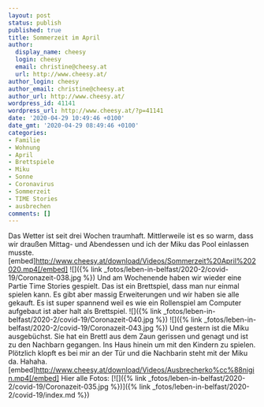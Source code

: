 ```yaml
---
layout: post
status: publish
published: true
title: Sommerzeit im April
author:
  display_name: cheesy
  login: cheesy
  email: christine@cheesy.at
  url: http://www.cheesy.at/
author_login: cheesy
author_email: christine@cheesy.at
author_url: http://www.cheesy.at/
wordpress_id: 41141
wordpress_url: http://www.cheesy.at/?p=41141
date: '2020-04-29 10:49:46 +0100'
date_gmt: '2020-04-29 08:49:46 +0100'
categories:
- Familie
- Wohnung
- April
- Brettspiele
- Miku
- Sonne
- Coronavirus
- Sommerzeit
- TIME Stories
- ausbrechen
comments: []
---
```

Das Wetter ist seit drei Wochen traumhaft. Mittlerweile ist es so warm, dass wir draußen Mittag- und Abendessen und ich der Miku das Pool einlassen musste.
[embed]http://www.cheesy.at/download/Videos/Sommerzeit%20April%202020.mp4[/embed]
![]({% link _fotos/leben-in-belfast/2020-2/covid-19/Coronazeit-038.jpg %})
Und am Wochenende haben wir wieder eine Partie Time Stories gespielt. Das ist ein Brettspiel, dass man nur einmal spielen kann. Es gibt aber massig Erweiterungen und wir haben sie alle gekauft. Es ist super spannend weil es wie ein Rollenspiel am Computer aufgebaut ist aber halt als Brettspiel.
![]({% link _fotos/leben-in-belfast/2020-2/covid-19/Coronazeit-040.jpg %})
![]({% link _fotos/leben-in-belfast/2020-2/covid-19/Coronazeit-043.jpg %})
Und gestern ist die Miku ausgebüchst. Sie hat ein Brettl aus dem Zaun gerissen und genagt und ist zu den Nachbarn gegangen. Ins Haus hinein um mit den Kindern zu spielen. Plötzlich klopft es bei mir an der Tür und die Nachbarin steht mit der Miku da. Hahaha.
[embed]http://www.cheesy.at/download/Videos/Ausbrecherko%cc%88nigin.mp4[/embed]
Hier alle Fotos:
[![]({% link _fotos/leben-in-belfast/2020-2/covid-19/Coronazeit-035.jpg %})]({% link _fotos/leben-in-belfast/2020-2/covid-19/index.md %})
